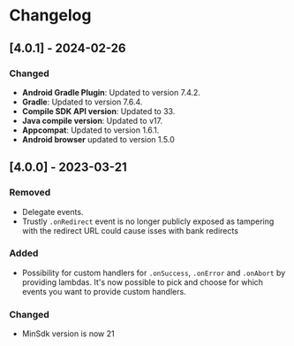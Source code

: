 # Changelog

## [4.0.1] - 2024-02-26

### Changed

- **Android Gradle Plugin**: Updated to version 7.4.2.
- **Gradle**: Updated to version 7.6.4.
- **Compile SDK API version**: Updated to 33.
- **Java compile version**: Updated to v17.
- **Appcompat**: Updated to version 1.6.1.
- **Android browser** updated to version 1.5.0

## [4.0.0] - 2023-03-21

### Removed

- Delegate events.
- Trustly `.onRedirect` event is no longer publicly exposed as tampering with the redirect URL could cause isses with bank redirects

### Added

- Possibility for custom handlers for `.onSuccess`, `.onError` and `.onAbort` by providing lambdas. It's now possible to pick and choose for which events you want to provide custom handlers.

### Changed

- MinSdk version is now 21
